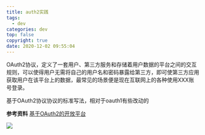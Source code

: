 ```yaml
---
title: auth2实践
tags:
  - dev
categories: dev
top: false
copyright: true
date: 2020-12-02 09:55:04
---
```

OAuth2协议，定义了一套用户、第三方服务和存储着用户数据的平台之间的交互规则，可以使得用户无需将自己的用户名和密码暴露给第三方，即可使第三方应用获取用户在该平台上的数据，最常见的场景便是现在互联网上的各种使用XXX账号登录。
<!--more-->

基于OAuth2协议协议的标准写法，相对于oauth1有些改动的

**参考资料**
[基于OAuth2的开放平台
](https://xxzizixx.github.io/2018/12/13/2018/12/%E5%9F%BA%E4%BA%8EOAuth2%E5%92%8CSSO%E7%9A%84%E5%BC%80%E6%94%BE%E5%B9%B3%E5%8F%B0/)

![](http://static.zhyjor.com/wexin.png)